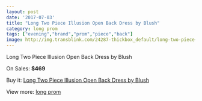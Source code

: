 ```yaml
---
layout: post
date: '2017-07-03'
title: "Long Two Piece Illusion Open Back Dress by Blush"
category: long prom
tags: ["evening","brand","prom","piece","back"]
image: http://img.transblink.com/24287-thickbox_default/long-two-piece-illusion-open-back-dress-by-blush.jpg
---
```

Long Two Piece Illusion Open Back Dress by Blush

On Sales: **$469**
<a href="https://www.transblink.com/en/long-prom/7687-long-two-piece-illusion-open-back-dress-by-blush.html"><amp-img layout="responsive" width="600" height="600" src="//img.transblink.com/24287-thickbox_default/long-two-piece-illusion-open-back-dress-by-blush.jpg" alt="Long Two Piece Illusion Open Back Dress by Blush 0" /></a>
<a href="https://www.transblink.com/en/long-prom/7687-long-two-piece-illusion-open-back-dress-by-blush.html"><amp-img layout="responsive" width="600" height="600" src="//img.transblink.com/24291-thickbox_default/long-two-piece-illusion-open-back-dress-by-blush.jpg" alt="Long Two Piece Illusion Open Back Dress by Blush 1" /></a>
<a href="https://www.transblink.com/en/long-prom/7687-long-two-piece-illusion-open-back-dress-by-blush.html"><amp-img layout="responsive" width="600" height="600" src="//img.transblink.com/24290-thickbox_default/long-two-piece-illusion-open-back-dress-by-blush.jpg" alt="Long Two Piece Illusion Open Back Dress by Blush 2" /></a>
<a href="https://www.transblink.com/en/long-prom/7687-long-two-piece-illusion-open-back-dress-by-blush.html"><amp-img layout="responsive" width="600" height="600" src="//img.transblink.com/24289-thickbox_default/long-two-piece-illusion-open-back-dress-by-blush.jpg" alt="Long Two Piece Illusion Open Back Dress by Blush 3" /></a>
<a href="https://www.transblink.com/en/long-prom/7687-long-two-piece-illusion-open-back-dress-by-blush.html"><amp-img layout="responsive" width="600" height="600" src="//img.transblink.com/24288-thickbox_default/long-two-piece-illusion-open-back-dress-by-blush.jpg" alt="Long Two Piece Illusion Open Back Dress by Blush 4" /></a>

Buy it: [Long Two Piece Illusion Open Back Dress by Blush](https://www.transblink.com/en/long-prom/7687-long-two-piece-illusion-open-back-dress-by-blush.html "Long Two Piece Illusion Open Back Dress by Blush")

View more: [long prom](https://www.transblink.com/en/58-long-prom "long prom")